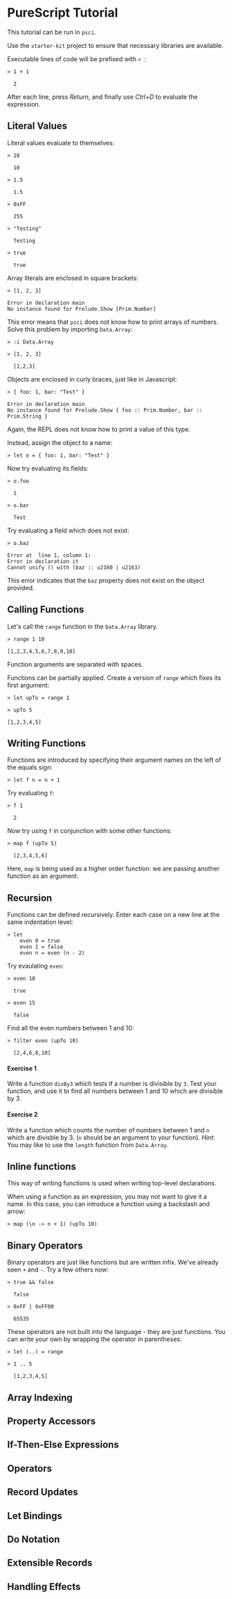 # PureScript Tutorial

This tutorial can be run in `psci`. 

Use the `starter-kit` project to ensure that necessary libraries are available.

Executable lines of code will be prefixed with `> `:

```
> 1 + 1

  2
```

After each line, press _Return_, and finally use _Ctrl+D_ to evaluate the expression.

## Literal Values

Literal values evaluate to themselves:

```
> 10

  10

> 1.5

  1.5

> 0xFF

  255

> "Testing"

  Testing
  
> true

  true
```

Array literals are enclosed in square brackets:

```
> [1, 2, 3]

Error in declaration main
No instance found for Prelude.Show [Prim.Number]
```

This error means that `psci` does not know how to print arrays of numbers. Solve this problem by importing `Data.Array`:

```
> :i Data.Array

> [1, 2, 3]

  [1,2,3]
```

Objects are enclosed in curly braces, just like in Javascript:

```
> { foo: 1, bar: "Test" }

Error in declaration main
No instance found for Prelude.Show { foo :: Prim.Number, bar :: Prim.String }
```

Again, the REPL does not know how to print a value of this type.

Instead, assign the object to a name:

```
> let o = { foo: 1, bar: "Test" }
```

Now try evaluating its fields:

```
> o.foo
  
  1

> o.bar
  
  Test
```

Try evaluating a field which does not exist:

```
> o.baz

Error at  line 1, column 1: 
Error in declaration it
Cannot unify () with (baz :: u2160 | u2163)
```

This error indicates that the `baz` property does not exist on the object provided.

## Calling Functions

Let's call the `range` function in the `Data.Array` library.

```
> range 1 10

[1,2,3,4,5,6,7,8,9,10]
```

Function arguments are separated with spaces.

Functions can be partially applied. Create a version of `range` which fixes its first argument:

```
> let upTo = range 1
  
> upTo 5
  
[1,2,3,4,5]
```

## Writing Functions

Functions are introduced by specifying their argument names on the left of the equals sign:

```
> let f n = n + 1
```

Try evaluating `f`:

```
> f 1

  2
```

Now try using `f` in conjunction with some other functions:

```
> map f (upTo 5)

  [2,3,4,5,6]
```

Here, `map` is being used as a higher order function: we are passing another function as an argument.

## Recursion

Functions can be defined recursively. Enter each case on a new line at the same indentation level:

```
> let
    even 0 = true
    even 1 = false
    even n = even (n - 2)
```

Try evaulating `even`:

```
> even 10

  true
  
> even 15

  false
```

Find all the even numbers between 1 and 10:

```
> filter even (upTo 10)

  [2,4,6,8,10]
```

#### Exercise 1

Write a function `divBy3` which tests if a number is divisible by `3`. Test your function, and use it to find all numbers between 1 and 10 which are divisible by 3.

#### Exercise 2

Write a function which counts the number of numbers between 1 and `n` which are divisble by 3. (`n` should be an argument to your function). _Hint_: You may like to use the `length` function from `Data.Array`.

## Inline functions

This way of writing functions is used when writing top-level declarations.

When using a function as an expression, you may not want to give it a name. In this case, you can introduce a function using a backslash and arrow:

```
> map (\n -> n + 1) (upTo 10)
```

## Binary Operators

Binary operators are just like functions but are written infix. We've already seen `+` and `-`. Try a few others now:

```
> true && false

  false
  
> 0xFF | 0xFF00

  65535
```

These operators are not built into the language - they are just functions. You can write your own by wrapping the operator in parentheses:

```
> let (..) = range

> 1 .. 5

  [1,2,3,4,5]
```

## Array Indexing

## Property Accessors

## If-Then-Else Expressions

## Operators

## Record Updates

## Let Bindings

## Do Notation

## Extensible Records

## Handling Effects
